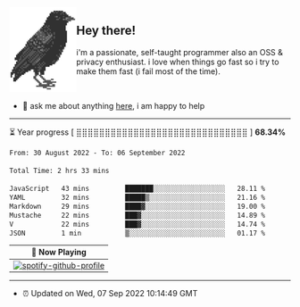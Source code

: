 <img align="left" src="assets/birb.png">

## Hey there!

i'm a passionate, self-taught programmer also an OSS & privacy enthusiast. i love when things go fast so i try to make them fast (i fail most of the time). 

</br>

- 💬 ask me about anything [here](https://github.com/aunsigned/aunsigned/issues), i am happy to help

---

⏳ Year progress [ ⣿⣿⣿⣿⣿⣿⣿⣿⣿⣿⣿⣿⣿⣿⣿⣿⣿⣿⣿⣿⣿⣿⣿⣿⣿⣿⣿⣿⣿⣿ ] **68.34%**

<!--START_SECTION:waka-->

```text
From: 30 August 2022 - To: 06 September 2022

Total Time: 2 hrs 33 mins

JavaScript   43 mins         ███████░░░░░░░░░░░░░░░░░░   28.11 %
YAML         32 mins         █████▒░░░░░░░░░░░░░░░░░░░   21.16 %
Markdown     29 mins         ████▓░░░░░░░░░░░░░░░░░░░░   19.00 %
Mustache     22 mins         ███▓░░░░░░░░░░░░░░░░░░░░░   14.89 %
V            22 mins         ███▓░░░░░░░░░░░░░░░░░░░░░   14.74 %
JSON         1 min           ▒░░░░░░░░░░░░░░░░░░░░░░░░   01.17 %
```

<!--END_SECTION:waka-->

| 🎵 Now Playing                                                                                                                 |
| ------------------------------------------------------------------------------------------------------------------------------ |
| [![spotify-github-profile](https://spotify-github-profile.vercel.app/api/view?uid=px8z5sqldmqsdd0khq0q8ecd7&cover_image=true&theme=natemoo-re&bar_color=53b14f&bar_color_cover=false)](https://spotify-github-profile.vercel.app/api/view?uid=px8z5sqldmqsdd0khq0q8ecd7&redirect=true) |

---

- ⏰ Updated on Wed, 07 Sep 2022 10:14:49 GMT
